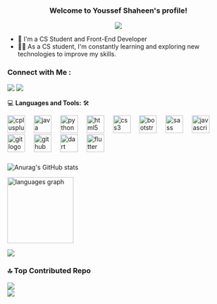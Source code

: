 <h3 align="center">
  Welcome to Youssef Shaheen's profile!
</h3>


<!-- Typing SVG by DenverCoder1 - https://github.com/DenverCoder1/readme-typing-svg -->
<p align="center">
  <a href="https://github.com/DenverCoder1/readme-typing-svg"><img src="https://readme-typing-svg.herokuapp.com/?lines=Front-end%20developer;Always%20learn%20new%20things&font=Fira%20Code&center=true&width=440&height=45&color=d68c20&vCenter=true&size=22"></a>
</p> 

- 🏢 I'm a CS Student and Front-End Developer
- 👨‍💻 As a CS student, I'm constantly learning and exploring new technologies to improve my skills.

### Connect with Me :

<a href="www.linkedin.com/in/youssef-shaheen-063b47274" target="_blank"><img src="https://img.shields.io/badge/LinkedIn-0077B5?style=for-the-badge&logo=linkedin&logoColor=white"/></a>
<a href="https://codepen.io/Youssefshaheen63" target="_blank"><img src="https://img.shields.io/badge/CodePen-000?style=for-the-badge&logo=codepen&logoColor=white"/></a>

💻 **Languages and Tools:** 🛠️<br>
<div align="left">
  <img src="https://cdn.jsdelivr.net/gh/devicons/devicon/icons/cplusplus/cplusplus-original.svg" height="40" alt="cplusplus logo"  />
  <img width="12" />
  <img src="https://cdn.jsdelivr.net/gh/devicons/devicon/icons/java/java-original.svg" height="40" alt="java logo"  />
  <img width="12" />
  <img src="https://cdn.jsdelivr.net/gh/devicons/devicon/icons/python/python-original.svg" height="40" alt="python logo"  />
  <img width="12" />
  <img src="https://cdn.jsdelivr.net/gh/devicons/devicon/icons/html5/html5-original.svg" height="40" alt="html5 logo"  />
  <img width="12" />
  <img src="https://cdn.jsdelivr.net/gh/devicons/devicon/icons/css3/css3-original.svg" height="40" alt="css3 logo"  />
  <img width="12" />
  <img src="https://cdn.jsdelivr.net/gh/devicons/devicon/icons/bootstrap/bootstrap-original.svg" height="40" alt="bootstrap logo"  />
  <img width="12" />
  <img src="https://cdn.jsdelivr.net/gh/devicons/devicon/icons/sass/sass-original.svg" height="40" alt="sass logo"  />
  <img width="12" />
  <img src="https://cdn.jsdelivr.net/gh/devicons/devicon/icons/javascript/javascript-original.svg" height="40" alt="javascript logo"  />
  <img width="12" />
  <img src="https://cdn.jsdelivr.net/gh/devicons/devicon/icons/git/git-original.svg" height="40" alt="git logo"  />
  <img width="12" />
  <img src="https://cdn.jsdelivr.net/gh/devicons/devicon/icons/github/github-original.svg" height="40" alt="github logo"  />
  <img width="12" />
  <img src="https://cdn.jsdelivr.net/gh/devicons/devicon/icons/dart/dart-original.svg" height="40" alt="dart logo"  />
  <img width="12" />
  <img src="https://cdn.jsdelivr.net/gh/devicons/devicon/icons/flutter/flutter-original.svg" height="40" alt="flutter logo"  />
</div>

###

![Anurag's GitHub stats](https://github-readme-stats.vercel.app/api?username=Youssefshaheen63&theme=great-gatsby&show_icons=true)
<br>

<img src="https://github-readme-stats.vercel.app/api/top-langs?username=Youssefshaheen63&locale=en&hide_title=false&layout=compact&card_width=320&langs_count=5&theme=great-gatsby&hide_border=true" height="150" alt="languages graph"  />

![](https://github-readme-streak-stats.herokuapp.com/?user=Youssefshaheen63&theme=great-gatsby&hide_border=false)<br/>

### 🔝 Top Contributed Repo
![](https://github-contributor-stats.vercel.app/api?username=Youssefshaheen63&limit=5&theme=great-gatsby&combine_all_yearly_contributions=true)
<br>
<a href="https://komarev.com/ghpvc/?username=Youssefshaheen63&style=for-the-badge">
    <img src="https://komarev.com/ghpvc/?username=Youssefshaheen63&style=for-the-badge&color=d68c20">
</a>

